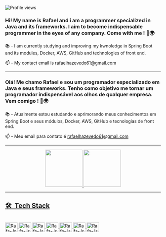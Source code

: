 <p align="left"> <img src="https://komarev.com/ghpvc/?username=rafaelhazevedo61&color=green" alt="Profile views" /> </p>

### Hi! My name is Rafael and i am a programmer specialized in Java and its frameworks. I aim to become indispensable programmer in the eyes of any company. Come with me ! 🚀🌍

📚 - I am currently studying and improving my kwnoledge in Spring Boot and its modules, Docker, AWS, GitHub and technologies of front end.

📫 - My contact email is rafaelhazevedo61@gmail.com

-----------------------------------------------------------------------------------------------------------------------------------------------

### Olá! Me chamo Rafael e sou um programador especializado em Java e seus frameworks. Tenho como objetivo me tornar um programador indispensável aos olhos de qualquer empresa. Vem comigo ! 🚀🌍

📚 - Atualmente estou estudando e aprimorando meus conhecimentos em Spring Boot e seus módulos, Docker, AWS, GitHub e tecnologias de front end.

📫 - Meu email para contato é rafaelhazevedo61@gmail.com

-----------------------------------------------------------------------------------------------------------------------------------------------

<div align="center">
  <a href="https://github.com/rafaelhazevedo61">
  <img height="120em" src="https://github-readme-stats.vercel.app/api?username=rafaelhazevedo61&show_icons=true&theme=merko&include_all_commits=true&count_private=true"/>
  <img height="120em" src="https://github-readme-stats.vercel.app/api/top-langs/?username=rafaelhazevedo61&layout=compact&langs_count=7&theme=merko"/>
</div>
  
-----------------------------------------------------------------------------------------------------------------------------------------------
## 🛠 &nbsp;Tech Stack
  
<div style="display: inline_block"><br>
  <img align="center" alt="Rafa-Js" height="30" width="40" src="https://cdn.jsdelivr.net/gh/devicons/devicon/icons/java/java-original-wordmark.svg">
  <img align="center" alt="Rafa-Js" height="30" width="40" src="https://cdn.jsdelivr.net/gh/devicons/devicon/icons/bitbucket/bitbucket-original-wordmark.svg">
  <img align="center" alt="Rafa-Js" height="30" width="40" src="https://cdn.jsdelivr.net/gh/devicons/devicon/icons/css3/css3-original-wordmark.svg">
  <img align="center" alt="Rafa-Js" height="30" width="40" src="https://cdn.jsdelivr.net/gh/devicons/devicon/icons/html5/html5-original.svg">
  <img align="center" alt="Rafa-Js" height="30" width="40" src="https://cdn.jsdelivr.net/gh/devicons/devicon/icons/mysql/mysql-original-wordmark.svg">
  <img align="center" alt="Rafa-Js" height="30" width="40" src="https://cdn.jsdelivr.net/gh/devicons/devicon/icons/postgresql/postgresql-original-wordmark.svg">
  <img align="center" alt="Rafa-Js" height="30" width="40" src="https://cdn.jsdelivr.net/gh/devicons/devicon/icons/spring/spring-original-wordmark.svg">
</div>
  
  

  
  
  
  
